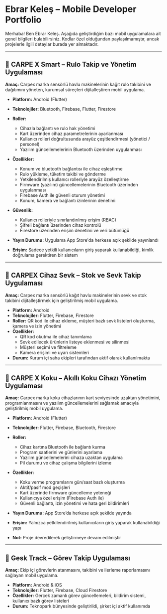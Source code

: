 # Ebrar Keleş – Mobile Developer Portfolio

Merhaba! Ben Ebrar Keleş. Aşağıda geliştirdiğim bazı mobil uygulamalara ait genel bilgileri bulabilirsiniz. Kodlar özel olduğundan paylaşılmamıştır, ancak projelerle ilgili detaylar burada yer almaktadır.

---

## 🧠 CARPE X Smart – Rulo Takip ve Yönetim Uygulaması

**Amaç:** Carpex marka sensörlü havlu makinelerinin kağıt rulo takibini ve dağıtımını yöneten, kurumsal süreçleri dijitalleştiren mobil uygulama.

- **Platform:** Android (Flutter)  
- **Teknolojiler:** Bluetooth, Firebase, Flutter, Firestore  
- **Roller:**  
  - Cihazla bağlantı ve rulo hak yönetimi  
  - Kart üzerinden cihaz parametrelerinin ayarlanması  
  - Kullanıcı rolleri doğrultusunda arayüz çeşitlendirmesi (yönetici / personel)
  - Yazılım güncellemelerinin Bluetooth üzerinden uygulanması 

- **Özellikler:**  
  - Konum ve bluetooth bağlantısı ile cihaz eşleştirme  
  - Rulo yükleme, tüketim takibi ve gönderme  
  - Yetkilendirilmiş kullanıcı rolleriyle arayüz özelleştirme  
  - Firmware (yazılım) güncellemelerinin Bluetooth üzerinden uygulanması  
  - Firebase Auth ile güvenli oturum yönetimi  
  - Konum, kamera ve bağlantı izinlerinin denetimi  

- **Güvenlik:**  
  - Kullanıcı rolleriyle sınırlandırılmış erişim (RBAC)  
  - Şifreli bağlantı üzerinden cihaz kontrolü  
  - Firestore üzerinden erişim denetimi ve veri bütünlüğü  

- **Yayın Durumu:** Uygulama App Store'da herkese açık şekilde yayınlandı  
- **Erişim:** Sadece yetkili kullanıcıların giriş yaparak kullanabildiği, kimlik doğrulama gerektiren bir sistem
---

## 🚚 CARPEX Cihaz Sevk – Stok ve Sevk Takip Uygulaması

**Amaç:** Carpex marka sensörlü kağıt havlu makinelerinin sevk ve stok takibini dijitalleştirmek için geliştirilmiş mobil uygulama.

- **Platform:** Android  
- **Teknolojiler:** Flutter, Firebase, Firestore  
- **Roller:** QR kod ile cihaz ekleme, müşteri bazlı sevk listeleri oluşturma, kamera ve izin yönetimi  
- **Özellikler:**  
  - QR kod okutma ile cihaz tanımlama  
  - Sevk edilecek ürünlerin listeye eklenmesi ve silinmesi  
  - Müşteri seçimi ve filtreleme  
  - Kamera erişimi ve uyarı sistemleri  
- **Durum:** Kurum içi saha ekipleri tarafından aktif olarak kullanılmakta

---

## 🌸 CARPE X Koku – Akıllı Koku Cihazı Yönetim Uygulaması

**Amaç:** Carpex marka koku cihazlarının kart seviyesinde uzaktan yönetimini, programlanmasını ve yazılım güncellemelerini sağlamak amacıyla geliştirilmiş mobil uygulama.

- **Platform:** Android (Flutter)  
- **Teknolojiler:** Flutter, Firebase, Bluetooth, Firestore  
- **Roller:**  
  - Cihaz kartına Bluetooth ile bağlantı kurma  
  - Program saatlerini ve günlerini ayarlama  
  - Yazılım güncellemelerini cihaza uzaktan uygulama  
  - Pil durumu ve cihaz çalışma bilgilerini izleme  

- **Özellikler:**  
  - Koku verme programlarını gün/saat bazlı oluşturma  
  - Aktif/pasif mod geçişleri  
  - Kart üzerinde firmware güncelleme yeteneği  
  - Kullanıcıya özel erişim (Firebase Auth ile)  
  - Güvenli bağlantı, izin yönetimi ve hata geri bildirimleri  

- **Yayın Durumu:** App Store’da herkese açık şekilde yayında  
- **Erişim:** Yalnızca yetkilendirilmiş kullanıcıların giriş yaparak kullanabildiği yapı
- **Not:** Proje devredilerek geliştirmeye devam edilmiştir

---

## 🔁 Gesk Track – Görev Takip Uygulaması

**Amaç:** Ekip içi görevlerin atanmasını, takibini ve ilerleme raporlamasını sağlayan mobil uygulama.

- **Platform:** Android & iOS  
- **Teknolojiler:** Flutter, Firebase, Cloud Firestore  
- **Özellikler:** Gerçek zamanlı görev güncellemeleri, bildirim sistemi, kullanıcı bazlı görev listeleri  
- **Durum:** Teknopark bünyesinde geliştirildi, şirket içi aktif kullanımda
